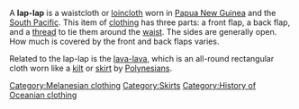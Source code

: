 A **lap-lap** is a waistcloth or [loincloth](loincloth "wikilink") worn
in [Papua New Guinea](Papua_New_Guinea "wikilink") and the [South
Pacific](Oceania "wikilink"). This item of
[clothing](clothing "wikilink") has three parts: a front flap, a back
flap, and a [thread](yarn "wikilink") to tie them around the
[waist](waist "wikilink"). The sides are generally open. How much is
covered by the front and back flaps varies.

Related to the lap-lap is the [lava-lava](lava-lava "wikilink"), which
is an all-round rectangular cloth worn like a [kilt](kilt "wikilink") or
[skirt](skirt "wikilink") by [Polynesians](Polynesia "wikilink").

[Category:Melanesian clothing](Category:Melanesian_clothing "wikilink")
[Category:Skirts](Category:Skirts "wikilink") [Category:History of
Oceanian clothing](Category:History_of_Oceanian_clothing "wikilink")